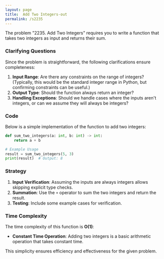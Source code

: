 ```yaml
---
layout: page
title:  Add Two Integers-out
permalink: /s2235
---
```

The problem "2235. Add Two Integers" requires you to write a function that takes two integers as input and returns their sum.

### Clarifying Questions
Since the problem is straightforward, the following clarifications ensure completeness:
1. **Input Range**: Are there any constraints on the range of integers? (Typically, this would be the standard integer range in Python, but confirming constraints can be useful.)
2. **Output Type**: Should the function always return an integer?
3. **Handling Exceptions**: Should we handle cases where the inputs aren't integers, or can we assume they will always be integers?

### Code
Below is a simple implementation of the function to add two integers:

```python
def sum_two_integers(a: int, b: int) -> int:
    return a + b

# Example Usage
result = sum_two_integers(5, 3) 
print(result)  # Output: 8
```

### Strategy
1. **Input Verification**: Assuming the inputs are always integers allows skipping explicit type checks.
2. **Summation**: Use the `+` operator to sum the two integers and return the result.
3. **Testing**: Include some example cases for verification.

### Time Complexity
The time complexity of this function is **O(1)**:
- **Constant Time Operation**: Adding two integers is a basic arithmetic operation that takes constant time.

This simplicity ensures efficiency and effectiveness for the given problem.